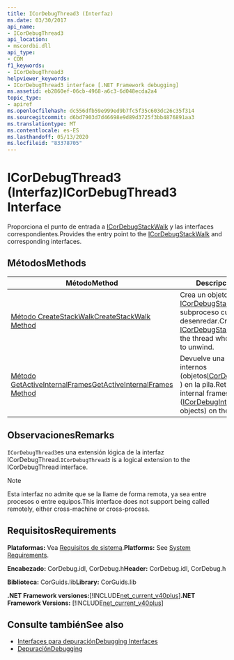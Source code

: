 ```yaml
---
title: ICorDebugThread3 (Interfaz)
ms.date: 03/30/2017
api_name:
- ICorDebugThread3
api_location:
- mscordbi.dll
api_type:
- COM
f1_keywords:
- ICorDebugThread3
helpviewer_keywords:
- ICorDebugThread3 interface [.NET Framework debugging]
ms.assetid: eb2860ef-06cb-4968-a6c3-6d048ecda2a4
topic_type:
- apiref
ms.openlocfilehash: dc556dfb59e999ed9b7fc5f35c603dc26c35f314
ms.sourcegitcommit: d6bd7903d7d46698e9d89d3725f3bb4876891aa3
ms.translationtype: MT
ms.contentlocale: es-ES
ms.lasthandoff: 05/13/2020
ms.locfileid: "83378705"
---
```

# <a name="icordebugthread3-interface"></a><span data-ttu-id="141c3-102">ICorDebugThread3 (Interfaz)</span><span class="sxs-lookup"><span data-stu-id="141c3-102">ICorDebugThread3 Interface</span></span>
<span data-ttu-id="141c3-103">Proporciona el punto de entrada a [ICorDebugStackWalk](icordebugstackwalk-interface.md) y las interfaces correspondientes.</span><span class="sxs-lookup"><span data-stu-id="141c3-103">Provides the entry point to the [ICorDebugStackWalk](icordebugstackwalk-interface.md) and corresponding interfaces.</span></span>  
  
## <a name="methods"></a><span data-ttu-id="141c3-104">Métodos</span><span class="sxs-lookup"><span data-stu-id="141c3-104">Methods</span></span>  
  
|<span data-ttu-id="141c3-105">Método</span><span class="sxs-lookup"><span data-stu-id="141c3-105">Method</span></span>|<span data-ttu-id="141c3-106">Descripción</span><span class="sxs-lookup"><span data-stu-id="141c3-106">Description</span></span>|  
|------------|-----------------|  
|[<span data-ttu-id="141c3-107">Método CreateStackWalk</span><span class="sxs-lookup"><span data-stu-id="141c3-107">CreateStackWalk Method</span></span>](icordebugthread3-createstackwalk-method.md)|<span data-ttu-id="141c3-108">Crea un objeto [ICorDebugStackWalk](icordebugstackwalk-interface.md) para el subproceso cuya pila desea desenredar.</span><span class="sxs-lookup"><span data-stu-id="141c3-108">Creates an [ICorDebugStackWalk](icordebugstackwalk-interface.md) object for the thread whose stack you want to unwind.</span></span>|  
|[<span data-ttu-id="141c3-109">Método GetActiveInternalFrames</span><span class="sxs-lookup"><span data-stu-id="141c3-109">GetActiveInternalFrames Method</span></span>](icordebugthread3-getactiveinternalframes-method.md)|<span data-ttu-id="141c3-110">Devuelve una matriz de Marcos internos (objetos[ICorDebugInternalFrame2](icordebuginternalframe2-interface.md) ) en la pila.</span><span class="sxs-lookup"><span data-stu-id="141c3-110">Returns an array of internal frames ([ICorDebugInternalFrame2](icordebuginternalframe2-interface.md) objects) on the stack.</span></span>|  
  
## <a name="remarks"></a><span data-ttu-id="141c3-111">Observaciones</span><span class="sxs-lookup"><span data-stu-id="141c3-111">Remarks</span></span>  
 <span data-ttu-id="141c3-112">`ICorDebugThread3`es una extensión lógica de la interfaz ICorDebugThread.</span><span class="sxs-lookup"><span data-stu-id="141c3-112">`ICorDebugThread3` is a logical extension to the ICorDebugThread interface.</span></span>  
  
> [!NOTE]
> <span data-ttu-id="141c3-113">Esta interfaz no admite que se la llame de forma remota, ya sea entre procesos o entre equipos.</span><span class="sxs-lookup"><span data-stu-id="141c3-113">This interface does not support being called remotely, either cross-machine or cross-process.</span></span>  
  
## <a name="requirements"></a><span data-ttu-id="141c3-114">Requisitos</span><span class="sxs-lookup"><span data-stu-id="141c3-114">Requirements</span></span>  
 <span data-ttu-id="141c3-115">**Plataformas:** Vea [Requisitos de sistema](../../get-started/system-requirements.md).</span><span class="sxs-lookup"><span data-stu-id="141c3-115">**Platforms:** See [System Requirements](../../get-started/system-requirements.md).</span></span>  
  
 <span data-ttu-id="141c3-116">**Encabezado:** CorDebug.idl, CorDebug.h</span><span class="sxs-lookup"><span data-stu-id="141c3-116">**Header:** CorDebug.idl, CorDebug.h</span></span>  
  
 <span data-ttu-id="141c3-117">**Biblioteca:** CorGuids.lib</span><span class="sxs-lookup"><span data-stu-id="141c3-117">**Library:** CorGuids.lib</span></span>  
  
 <span data-ttu-id="141c3-118">**.NET Framework versiones:**[!INCLUDE[net_current_v40plus](../../../../includes/net-current-v40plus-md.md)]</span><span class="sxs-lookup"><span data-stu-id="141c3-118">**.NET Framework Versions:** [!INCLUDE[net_current_v40plus](../../../../includes/net-current-v40plus-md.md)]</span></span>  
  
## <a name="see-also"></a><span data-ttu-id="141c3-119">Consulte también</span><span class="sxs-lookup"><span data-stu-id="141c3-119">See also</span></span>

- [<span data-ttu-id="141c3-120">Interfaces para depuración</span><span class="sxs-lookup"><span data-stu-id="141c3-120">Debugging Interfaces</span></span>](debugging-interfaces.md)
- [<span data-ttu-id="141c3-121">Depuración</span><span class="sxs-lookup"><span data-stu-id="141c3-121">Debugging</span></span>](index.md)
